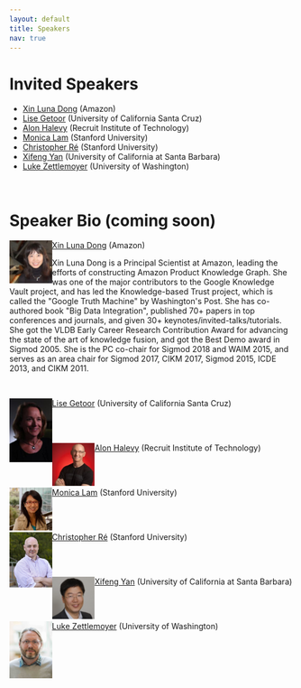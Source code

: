 ```yaml
---
layout: default
title: Speakers
nav: true
---
```


# Invited Speakers
+ [Xin Luna Dong](http://lunadong.com/)  (Amazon)
+ [Lise Getoor](https://getoor.soe.ucsc.edu/)  (University of California Santa Cruz)
+ [Alon Halevy](https://homes.cs.washington.edu/~alon/)  (Recruit Institute of Technology)
+ [Monica Lam](https://suif.stanford.edu/~lam/)  (Stanford University)
+ [Christopher Ré](https://cs.stanford.edu/people/chrismre/)  (Stanford University)
+ [Xifeng Yan](http://www.cs.ucsb.edu/~xyan/)  (University of California at Santa Barbara)
+ [Luke Zettlemoyer](https://www.cs.washington.edu/people/faculty/lsz)  (University of Washington)

<br>

# Speaker Bio (coming soon)

<img align="left" src="images/LunaDong.jpg" width="15%"> [Xin Luna Dong](http://lunadong.com/)  (Amazon)

Xin Luna Dong is a Principal Scientist at Amazon, leading the efforts of constructing Amazon Product Knowledge Graph. She was one of the major contributors to the Google Knowledge Vault project, and has led the Knowledge-based Trust project, which is called the "Google Truth Machine" by Washington's Post. She has co-authored book "Big Data Integration", published 70+ papers in top conferences and journals, and given 30+ keynotes/invited-talks/tutorials. She got the VLDB Early Career Research Contribution Award for advancing the state of the art of knowledge fusion, and got the Best Demo award in Sigmod 2005. She is the PC co-chair for Sigmod 2018 and WAIM 2015, and serves as an area chair for Sigmod 2017, CIKM 2017, Sigmod 2015, ICDE 2013, and CIKM 2011.

<br>

<img align="left" src="images/Lise.jpg" width="15%"> [Lise Getoor](https://getoor.soe.ucsc.edu/)  (University of California Santa Cruz)

<br>
<br>

<img align="left" src="images/Alon.jpg" width="15%"> [Alon Halevy](https://homes.cs.washington.edu/~alon/)  (Recruit Institute of Technology)

<br>
<br>

<img align="left" src="images/MonicaLam.jpg" width="15%"> [Monica Lam](https://suif.stanford.edu/~lam/)  (Stanford University)

<br>
<br>

<img align="left" src="images/ChrisRe.jpg" width="15%"> [Christopher Ré](https://cs.stanford.edu/people/chrismre/)  (Stanford University)

<br>
<br>

<img align="left" src="images/XifengYan.jpg" width="15%"> [Xifeng Yan](http://www.cs.ucsb.edu/~xyan/)  (University of California at Santa Barbara)

<br>
<br>

<img align="left" src="images/Luke.jpg" width="15%"> [Luke Zettlemoyer](https://www.cs.washington.edu/people/faculty/lsz)  (University of Washington)


<br>
